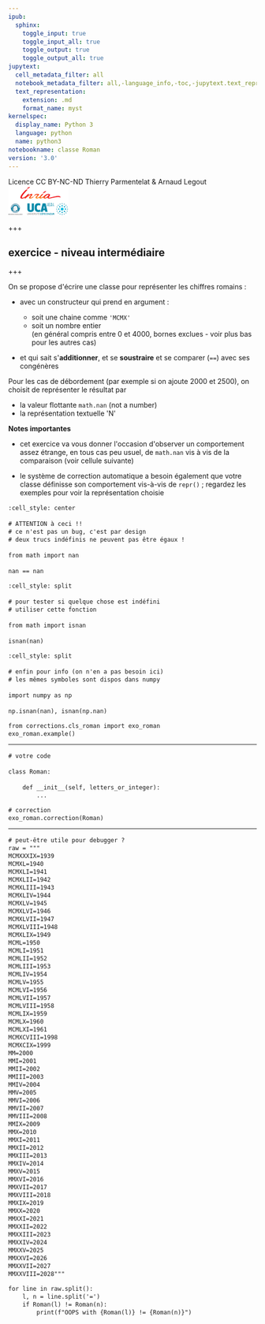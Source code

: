 ```yaml
---
ipub:
  sphinx:
    toggle_input: true
    toggle_input_all: true
    toggle_output: true
    toggle_output_all: true
jupytext:
  cell_metadata_filter: all
  notebook_metadata_filter: all,-language_info,-toc,-jupytext.text_representation.jupytext_version,-jupytext.text_representation.format_version
  text_representation:
    extension: .md
    format_name: myst
kernelspec:
  display_name: Python 3
  language: python
  name: python3
notebookname: classe Roman
version: '3.0'
---
```


<div class="licence">
<span>Licence CC BY-NC-ND</span>
<span>Thierry Parmentelat &amp; Arnaud Legout</span>
<span><img src="media/both-logos-small-alpha.png" /></span>
</div>

+++

## exercice - niveau intermédiaire

+++

On se propose d'écrire une classe pour représenter les chiffres romains :

* avec un constructeur qui prend en argument :
  * soit une chaine comme `'MCMX'`
  * soit un nombre entier  
    (en général compris entre 0 et 4000, bornes exclues - voir plus bas pour les autres cas)

* et qui sait s'**additionner**, et se **soustraire** et se comparer (`==`) avec ses congénères

Pour les cas de débordement (par exemple si on ajoute 2000 et 2500), 
on choisit de représenter le résultat par 

* la valeur flottante `math.nan` (not a number)
* la représentation textuelle 'N'

**Notes importantes**

* cet exercice va vous donner l'occasion d'observer un comportement assez étrange, en tous cas peu usuel, de `math.nan` vis à vis de la comparaison (voir cellule suivante)

* le système de correction automatique a besoin également que votre classe définisse son comportement vis-à-vis de `repr()` ; regardez les exemples pour voir la représentation choisie

```{code-cell} ipython3
:cell_style: center

# ATTENTION à ceci !!
# ce n'est pas un bug, c'est par design
# deux trucs indéfinis ne peuvent pas être égaux !

from math import nan

nan == nan
```

```{code-cell} ipython3
:cell_style: split

# pour tester si quelque chose est indéfini
# utiliser cette fonction

from math import isnan

isnan(nan)
```

```{code-cell} ipython3
:cell_style: split

# enfin pour info (on n'en a pas besoin ici)
# les mêmes symboles sont dispos dans numpy 

import numpy as np

np.isnan(nan), isnan(np.nan)
```

```{code-cell} ipython3
from corrections.cls_roman import exo_roman
exo_roman.example()
```

*****

```{code-cell} ipython3
# votre code

class Roman:
    
    def __init__(self, letters_or_integer):
        ...
```

```{code-cell} ipython3
# correction
exo_roman.correction(Roman)
```

*****

```{code-cell} ipython3
# peut-être utile pour debugger ?
raw = """
MCMXXXIX=1939
MCMXL=1940
MCMXLI=1941
MCMXLII=1942
MCMXLIII=1943
MCMXLIV=1944
MCMXLV=1945
MCMXLVI=1946
MCMXLVII=1947
MCMXLVIII=1948
MCMXLIX=1949
MCML=1950
MCMLI=1951
MCMLII=1952
MCMLIII=1953
MCMLIV=1954
MCMLV=1955
MCMLVI=1956
MCMLVII=1957
MCMLVIII=1958
MCMLIX=1959
MCMLX=1960
MCMLXI=1961
MCMXCVIII=1998
MCMXCIX=1999
MM=2000
MMI=2001
MMII=2002
MMIII=2003
MMIV=2004
MMV=2005
MMVI=2006
MMVII=2007
MMVIII=2008
MMIX=2009
MMX=2010
MMXI=2011
MMXII=2012
MMXIII=2013
MMXIV=2014
MMXV=2015
MMXVI=2016
MMXVII=2017
MMXVIII=2018
MMXIX=2019
MMXX=2020
MMXXI=2021
MMXXII=2022
MMXXIII=2023
MMXXIV=2024
MMXXV=2025
MMXXVI=2026
MMXXVII=2027
MMXXVIII=2028"""
```

```{code-cell} ipython3
for line in raw.split():
    l, n = line.split('=')
    if Roman(l) != Roman(n):
        print(f"OOPS with {Roman(l)} != {Roman(n)}")
```
